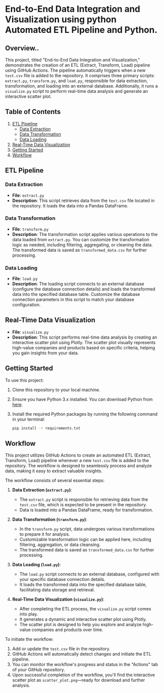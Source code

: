 # End-to-End Data Integration and Visualization using python Automated ETL Pipeline and Python.

## Overview..

This project, titled "End-to-End Data Integration and Visualization," demonstrates the creation of an ETL (Extract, Transform, Load) pipeline using GitHub Actions. The pipeline automatically triggers when a new `test.csv` file is added to the repository. It comprises three primary scripts: `extract.py`, `transform.py`, and `load.py`, responsible for data extraction, transformation, and loading into an external database. Additionally, it runs a `visualize.py` script to perform real-time data analysis and generate an interactive scatter plot.

## Table of Contents

1. [ETL Pipeline](#etl-pipeline)
    - [Data Extraction](#data-extraction)
    - [Data Transformation](#data-transformation)
    - [Data Loading](#data-loading)
2. [Real-Time Data Visualization](#real-time-data-visualization)
3. [Getting Started](#getting-started)
4. [Workflow](#workflow)

## ETL Pipeline

### Data Extraction

- **File**: `extract.py`
- **Description**: This script retrieves data from the `test.csv` file located in the repository. It loads the data into a Pandas DataFrame.

### Data Transformation

- **File**: `transform.py`
- **Description**: The transformation script applies various operations to the data loaded from `extract.py`. You can customize the transformation logic as needed, including filtering, aggregating, or cleaning the data. The transformed data is saved as `transformed_data.csv` for further processing.

### Data Loading

- **File**: `load.py`
- **Description**: The loading script connects to an external database (configure the database connection details) and loads the transformed data into the specified database table. Customize the database connection parameters in this script to match your database configuration.

## Real-Time Data Visualization

- **File**: `visualize.py`
- **Description**: This script performs real-time data analysis by creating an interactive scatter plot using Plotly. The scatter plot visually represents high-value companies and products based on specific criteria, helping you gain insights from your data.

## Getting Started

To use this project:

1. Clone this repository to your local machine.

2. Ensure you have Python 3.x installed. You can download Python from [here](https://www.python.org/downloads/).

3. Install the required Python packages by running the following command in your terminal:

   ```bash
   pip install -r requirements.txt

## Workflow

This project utilizes GitHub Actions to create an automated ETL (Extract, Transform, Load) pipeline whenever a new `test.csv` file is added to the repository. The workflow is designed to seamlessly process and analyze data, making it easy to extract valuable insights.

The workflow consists of several essential steps:

1. **Data Extraction (`extract.py`)**:
   - The `extract.py` script is responsible for retrieving data from the `test.csv` file, which is expected to be present in the repository.
   - Data is loaded into a Pandas DataFrame, ready for transformation.

2. **Data Transformation (`transform.py`)**:
   - In the `transform.py` script, data undergoes various transformations to prepare it for analysis.
   - Customizable transformation logic can be applied here, including filtering, aggregation, or data cleansing.
   - The transformed data is saved as `transformed_data.csv` for further processing.

3. **Data Loading (`load.py`)**:
   - The `load.py` script connects to an external database, configured with your specific database connection details.
   - It loads the transformed data into the specified database table, facilitating data storage and retrieval.

4. **Real-Time Data Visualization (`visualize.py`)**:
   - After completing the ETL process, the `visualize.py` script comes into play.
   - It generates a dynamic and interactive scatter plot using Plotly.
   - The scatter plot is designed to help you explore and analyze high-value companies and products over time.

To initiate the workflow:

1. Add or update the `test.csv` file in the repository.
2. GitHub Actions will automatically detect changes and initiate the ETL pipeline.
3. You can monitor the workflow's progress and status in the "Actions" tab of your GitHub repository.
4. Upon successful completion of the workflow, you'll find the interactive scatter plot as `scatter_plot.png`—ready for download and further analysis.